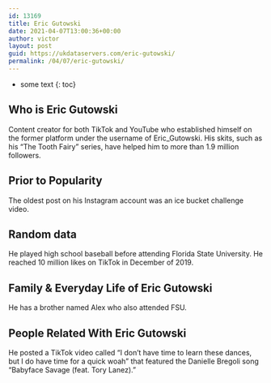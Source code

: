 ```yaml
---
id: 13169
title: Eric Gutowski
date: 2021-04-07T13:00:36+00:00
author: victor
layout: post
guid: https://ukdataservers.com/eric-gutowski/
permalink: /04/07/eric-gutowski/
---
```


* some text
{: toc}


## Who is Eric Gutowski



Content creator for both TikTok and YouTube who established himself on the former platform under the username of Eric_Gutowski. His skits, such as his &#8220;The Tooth Fairy&#8221; series, have helped him to more than 1.9 million followers.

                
                
                
## Prior to Popularity



The oldest post on his Instagram account was an ice bucket challenge video.

                
                
                
## Random data



He played high school baseball before attending Florida State University. He reached 10 million likes on TikTok in December of 2019.

                
                
                
## Family & Everyday Life of Eric Gutowski



He has a brother named Alex who also attended FSU.

                
                
                
## People Related With Eric Gutowski



He posted a TikTok video called &#8220;I don&#8217;t have time to learn these dances, but I do have time for a quick woah&#8221; that featured the Danielle Bregoli song &#8220;Babyface Savage (feat. Tory Lanez).&#8221;

                
              
            
          
          
          